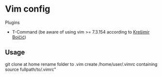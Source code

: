 # Vim config

Plugins
- T-Command (be aware of using vim >= 7.3.154 according to [Krešimir Bojčić](http://kresimirbojcic.com/2011/05/14/installing-command-t-ubunutu-11.04-ruby-1.9.2.html))

## Usage
git clone at home
rename folder to .vim
create /home/user/.vimrc containing
source fullpath/to/.vimrc"

